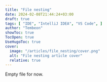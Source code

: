 ```yaml
---
title: "File nesting"
date: 2024-02-08T21:44:24+03:00
draft: true
tags: [ "IDE", "IntelliJ IDEA", "VS Code", ]
author: "Tembeon"
showToc: true
TocOpen: true
UseHugoToc: true
cover:
  image: "/articles/file_nesting/cover.png" 
  alt: "File nesting article cover"
  relative: true
---
```


Empty file for now.